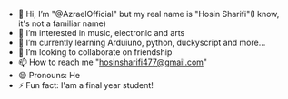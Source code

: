 - 👋 Hi, I’m "@AzraelOfficial" but my real name is "Hosin Sharifi"(I know, it's not a familiar name)
- 👀 I’m interested in music, electronic and arts
- 🌱 I’m currently learning Arduiuno, python, duckyscript and more...
- 💞️ I’m looking to collaborate on friendship
- 📫 How to reach me "hosinsharifi477@gmail.com"
- 😄 Pronouns: He
- ⚡ Fun fact: I'am a final year student!

<!---
AzraelOfficial/AzraelOfficial is a ✨ special ✨ repository because its `README.md` (this file) appears on your GitHub profile.
You can click the Preview link to take a look at your changes.
--->
